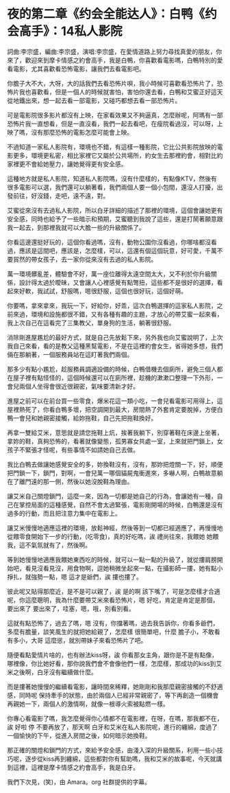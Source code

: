 # 夜的第二章《约会全能达人》：白鸭《约会高手》：14私人影院

詞曲:李宗盛，編曲:李宗盛，演唱:李宗盛，在愛情道路上努力尋找真愛的朋友，你來了，歡迎來到摩卡情感之約會高手，我是白鴨，你喜歡看電影嗎，白鴨特別的愛看電影，尤其喜歡看恐怖電影，讓我們去看電影吧。

你膽子大不大，大呀，大的話我們去看恐怖片唄，我小時候可喜歡看恐怖片了，恐怖片我也喜歡看，但是一個人的時候就害怕，害怕你還去看，白鴨和艾蜜正好這天從地鐵出來，想一起去看一部電影，又碰巧都想去看一部恐怖片。

可是電影院很多影片都沒有上映，在家看效果又不夠逼真，怎麼辦呢，阿瑪有一部恐怖片我一直想看，但是一直沒看，我們一起去看吧，在瘦院看過沒，可以呀，上映了嗎，沒有那麼恐怖的電影怎麼可能會上映。

不過知道一家私人影院有，環境也不錯，有這樣一種影院，它比公共影院放映的電影更多，環境更私密，相比家裡它又屬於公共場所，約女生去那裡約會，相對比約家裡更不會給她壓力，讓她覺得更有安全感。

這種地方就是私人影院，知道私人影院嗎，沒有什麼樣的，有點像KTV，然後有很多電影可以選，我們還可以躺著看，我們兩個人要一個小包間，還沒人打擾，出發前往，好沒錢，走吧，遠不遠，對。

艾蜜從來沒有去過私人影院，所以白牙詳細的描述了那裡的環境，這個會讓她更有安全感，同時也給予了一些暗示和預期，艾蜜聽到我說了這些，還是打鬧著願意跟我一起去，到那裡我就可以大膽一些的升級關係了。

你看這邊還挺好玩的，這個你看過嗎，沒有，動物公園你沒看過，你哪啥都沒看過，應該是這間吧，應該是，怎麼樣，可以，這還有個這個玩意，好可愛，千萬不要貿然的帶女孩子，去一家你從來沒有去過的私人影院。

萬一環境髒亂差，體驗會不好，萬一座位離得太遠空間太大，又不利於你升級關係，設計得太過於曖昧，又會讓人心裡感覺有點彆扭，這些都不是很好的選擇，看起來好軟，我試試，舒服嗎，嗯很舒服，這個也很好玩，這個好萌。

你要嗎，拿來拿來，我玩一下，好給你，好乖，這次白鴨選擇的這家私人影院，之前來過，環境和設施都很不錯，又有各種有趣的主題，才放心的帶艾蜜一起來看，我上次自己在這看完了三集教父，單身狗的生活，躺著很舒服。

消除剛進屋尷尬的最好方式，就是自己先放鬆下來，另外我也向艾蜜說明了，上次我自己來看，看的是教父這種黑幫電影，不是在這裡約會女生，省得她多想，我們倆在那躺著，一個服務員站在這盯著我們兩個。

那多少有點小尷尬，趁服務員調適設備的時候，白鴨借機去個廁所，避免三個人都在屋子裡有點怪怪的，這個時候還可以在廁所裡，趁機的漱漱口整理一下外形，一會兒兩個人坐得會很近很親密，氣味要清新才好。

進屋之前可以在前台買一些零食，爆米花這一類小吃，一會兒看電影可用得上，這屋裡熱死了，你看白鴨多壞，把空調開到最大，房間熱了外套肯定要脫掉，方便白鴨一會兒和她親密接觸，給妳拖鞋，自己先把拖鞋換好。

再拿一雙給艾米，意思就是請您拖鞋上炕，挨著我躺下，別穿著鞋在床邊上坐著，拿妳的鞋，真夠恐怖的，看著就像變態，孤男寡女共處一室，上來就把門鎖上，女孩子不緊張才怪呢，有些事情不如請她自己去做。

我比白鴨去做讓她感覺安全的多，妳換鞋沒有，沒有，那妳把燈關一下，好，順便把門鎖一下，鎖門，對啊，一會兒萬一哪個貓屍鬼衝進來，多嚇人啊，白鴨故意躺在了離門遠的那一側，然後以她沒脫鞋為理由。

讓艾米自己關燈鎖門，這麼一來，因為一切都是她自己的行為，會讓她有一種，自己在掌控局面的這種感覺，自然不會太過緊張，電影剛開場的時候，白鴨還是沒有過多的行動，而且把注意力集中在電影上。

讓艾米慢慢地適應這裡的環境，放鬆神經，然後等到一切都已經適應了，再慢慢地從餵零食開始下一步的行動，(吃零食)，真的好吃嗎，誒 禮尚往來，我餵她 她餵我，這不氣氛就有了，然後啊。

等到她慢慢地適應我餵她東西吃的時候，就可以一點一點的升級了，就從摟肩膀開始吧，看見沒看見沒，用食物啊，逗她稍微坐起來一點，在攝影師一摟，她有點小掙扎，就強勢一點，嗯 這才是爺們，誒 摟也摟了。

彼此呢又貼得那麼近，是不是可以親了，誒 是的啊 該下嘴了，可是怎麼樣才合適呢，你這麼聰明，我為什麼要帶艾米來看恐怖片，嗯 好吃，肯定是肯定是那個，要出來了 要出來了，哇塞，嗯，哦，別看別看。

這就有點恐怖了，過去了嗎，嗯 沒有，你擋著嗎，過去我告訴你，你看多爺們，多麼有膽量，談笑風生的就把她給親了，怎麼樣 很簡單吧，什麼 膽子小，不敢看有多小，大哥 這麼慫，就別帶妹子來看恐怖片了吧。

隨便看點愛情片啥的，也有辦法kiss呀，誒 你看那女主角，跟你是不是有點像，哪裡像，你比她好看，那你說我們會不會像他們一樣，怎麼樣，那成功的kiss到艾米之後啊，白牙沒有繼續做什麼。

而是摟著她慢慢的繼續看電影，讓時間來稀釋，她剛剛和我那麼親密接觸的不舒適感，同時呢 保持牽手的狀態，由於兩個人已經非常親密了，等下再創造一個機會再親她一下，兩個人的激情啊，就像一根導火索被點燃一樣。

你專心看電影了嗎，我怎麼覺得你心情都不在電影裡，在呀，在嗎，那我都不在，誒 好啦 停 不要再放了，那天啊 白牙和艾米在私人影院呢，進行的纏綿，度過了一個愉快的下午，從進入房間之後，如何暗示她換鞋。

那正確的關燈和鎖門的方式，來給予安全感，由淺入深的升級關系，利用一些小技巧呢，逐步從kiss再到纏綿，這些都對你有幫助嗎，我和艾米的故事呢，今天就講到這裡，這裡是摩卡情感之約會高手，我是白牙。

我們下次見，(笑)，由 Amara。org 社群提供的字幕。